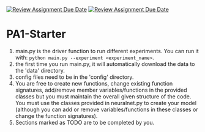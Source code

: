 [![Review Assignment Due Date](https://classroom.github.com/assets/deadline-readme-button-22041afd0340ce965d47ae6ef1cefeee28c7c493a6346c4f15d667ab976d596c.svg)](https://classroom.github.com/a/7wm3xHtj)
[![Review Assignment Due Date](https://classroom.github.com/assets/deadline-readme-button-24ddc0f5d75046c5622901739e7c5dd533143b0c8e959d652212380cedb1ea36.svg)](https://classroom.github.com/a/tCO2PRy9)
# PA1-Starter
1. main.py is the driver function to run different experiments. You can run it with: `python main.py --experiment <experiment_name>`.
2. the first time you run main.py, it will automatically download the data to the 'data' directory.
3. config files need to be in the 'config' directory.
5. You are free to create new functions, change existing function signatures, add/remove member variables/functions in the provided classes but you must maintain the overall given structure of the code. You must use the classes provided in neuralnet.py to create your model (although you can add or remove variables/functions in these classes or change the function signatures).
6. Sections marked as TODO are to be completed by you.
